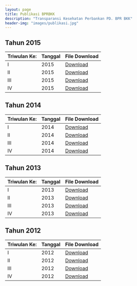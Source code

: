 ```yaml
---
layout: page
title: Publikasi BPRBKK
description: "Transparansi Kesehatan Perbankan PD. BPR BKK"
header-img: "images/publikasi.jpg"
---
```


## Tahun 2015

| Triwulan Ke:	| Tanggal | File Download |
--------------- | ------- | ------------- |
I				| 2015				| [Download](/publikasi/2015/20150330.pdf)
II				| 2015				| [Download](/publikasi/2015/20150630.pdf)
III				| 2015				| [Download](/publikasi/2015/file_file.pdf)
IV				| 2015				| [Download](/publikasi/2015/file_file.pdf)

## Tahun 2014

| Triwulan Ke:	| Tanggal | File Download |
--------------- | ------- | ------------- |
I				| 2014				| [Download](/publikasi/2014/20140331.pdf)
II				| 2014				| [Download](/publikasi/2014/20140630.pdf)
III				| 2014				| [Download](/publikasi/2014/20140930.pdf)
IV				| 2014				| [Download](/publikasi/2014/20141231.pdf)

## Tahun 2013

| Triwulan Ke:	| Tanggal | File Download |
--------------- | ------- | ------------- |
I				| 2013				| [Download](/publikasi/2013/20130331.pdf)
II				| 2013				| [Download](/publikasi/2013/20130630.pdf)
III				| 2013				| [Download](/publikasi/2013/20130930.pdf)
IV				| 2013				| [Download](/publikasi/2013/20131231.pdf)

## Tahun 2012

| Triwulan Ke:	| Tanggal | File Download |
--------------- | ------- | ------------- |
I				| 2012				| [Download](/publikasi/2012/20120331.pdf)
II				| 2012				| [Download](/publikasi/2012/20120630.pdf)
III				| 2012				| [Download](/publikasi/2012/20120930.pdf)
IV				| 2012				| [Download](/publikasi/2012/20121231.pdf)
